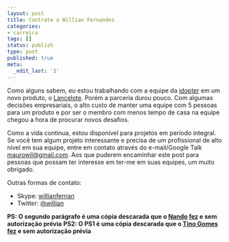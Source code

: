 ```yaml
---
layout: post
title: Contrate o Willian Fernandes
categories:
- carreira
tags: []
status: publish
type: post
published: true
meta:
  _edit_last: '1'
---
```

Como alguns sabem, eu estou trabalhando com a equipe da <a href="http://idopter.com/">idopter</a> em um novo produto, o <a href="http://lancelote.com/">Lancelote</a>. Porém a parceria durou pouco. Com algumas decisões empresariais, o alto custo de manter uma equipe com 5 pessoas para um produto e por ser o membro com menos tempo de casa na equipe chegou a hora de procurar novos desafios.

Como a vida continua, estou disponível para projetos em período integral. Se você tem algum projeto interessante e precisa de um profissional de alto nível em sua equipe, entre em contato através do e-mail/Google Talk <a href="mailto:maurowil@gmail.com">maurowil@gmail.com</a>. Aos que puderem encaminhar este post para pessoas que possam ter interesse em ter-me em suas equipes, um muito obrigado.

Outras formas de contato:
<ul>
	<li>Skype: <a href="skype:willianfernan">willianfernan</a></li>
	<li>Twitter: <a href="http://twitter.com/willian">@willian</a></li>
</ul>

<strong>PS: O segundo parágrafo é uma cópia descarada que o <a href="http://twitter.com/fnando">Nando</a> <a href="http://simplesideias.com.br/contrate-o-nando-vieira/">fez</a> e sem autorização prévia</strong>
<strong>PS2: O PS1 é uma cópia descarada que o <a href="http://twitter.com/tinogomes">Tino Gomes</a> <a href="http://blog.tinogomes.com/2011/05/02/contrate-o-tino-gomes/">fez</a> e sem autorização prévia</strong>
